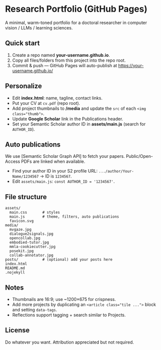 # Research Portfolio (GitHub Pages)

A minimal, warm-toned portfolio for a doctoral researcher in computer vision / LLMs / learning sciences.

## Quick start
1. Create a repo named **your-username.github.io**.
2. Copy all files/folders from this project into the repo root.
3. Commit & push — GitHub Pages will auto-publish at https://your-username.github.io/

## Personalize
- Edit **index.html**: name, tagline, contact links.
- Put your CV at `cv.pdf` (repo root).
- Add project thumbnails to **/media** and update the `src` of each `<img class="thumb">`.
- Update **Google Scholar** link in the Publications header.
- Set your Semantic Scholar author ID in **assets/main.js** (search for `AUTHOR_ID`).

## Auto publications
We use [Semantic Scholar Graph API] to fetch your papers. Public/Open-Access PDFs are linked when available.

- Find your author ID in your S2 profile URL: `.../author/Your-Name/1234567` → ID is `1234567`.
- Edit `assets/main.js`: `const AUTHOR_ID = '1234567'`.

## File structure
```
assets/
  main.css       # styles
  main.js        # theme, filters, auto publications
  favicon.svg
media/
  mvgaze.jpg
  dialogue2signals.jpg
  opencollab.jpg
  embodied-tutor.jpg
  mmla-cookiecutter.jpg
  posekit.jpg
  collab-annotator.jpg
posts/           # (optional) add your posts here
index.html
README.md
.nojekyll
```

## Notes
- Thumbnails are 16:9; use ~1200×675 for crispness.
- Add more projects by duplicating an `<article class="tile ...">` block and setting `data-tags`.
- Reflections support tagging + search similar to Projects.

## License
Do whatever you want. Attribution appreciated but not required.
